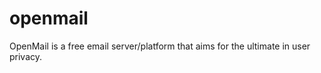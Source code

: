 openmail
========

OpenMail is a free email server/platform that aims for the ultimate in user privacy.
